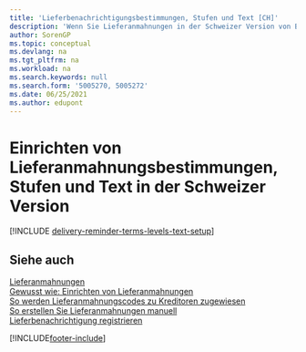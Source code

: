 ```yaml
---
title: 'Lieferbenachrichtigungsbestimmungen, Stufen und Text [CH]'
description: 'Wenn Sie Lieferanmahnungen in der Schweizer Version von Business Central verwenden möchten, müssen Sie Lieferanmahnungsmethoden, Stufen und Textnachrichten einrichten.'
author: SorenGP
ms.topic: conceptual
ms.devlang: na
ms.tgt_pltfrm: na
ms.workload: na
ms.search.keywords: null
ms.search.form: '5005270, 5005272'
ms.date: 06/25/2021
ms.author: edupont
---
```

# <a name="set-up-delivery-reminder-terms-levels-and-text-in-the-swiss-version"></a><a name="set-up-delivery-reminder-terms-levels-and-text-in-the-swiss-version"></a>Einrichten von Lieferanmahnungsbestimmungen, Stufen und Text in der Schweizer Version

[!INCLUDE [delivery-reminder-terms-levels-text-setup](../includes/ATCHDE/delivery-reminder-terms-levels-text-setup.md)]

## <a name="see-also"></a><a name="see-also"></a>Siehe auch

[Lieferanmahnungen](delivery-reminders.md)  
[Gewusst wie: Einrichten von Lieferanmahnungen](how-to-set-up-delivery-reminders.md)  
[So werden Lieferanmahnungscodes zu Kreditoren zugewiesen](how-to-assign-delivery-reminder-codes-to-vendors.md)  
[So erstellen Sie Lieferanmahnungen manuell](how-to-create-delivery-reminders-manually.md)  
[Lieferbenachrichtigung registrieren](how-to-issue-delivery-reminders.md)  


[!INCLUDE[footer-include](../../includes/footer-banner.md)]
